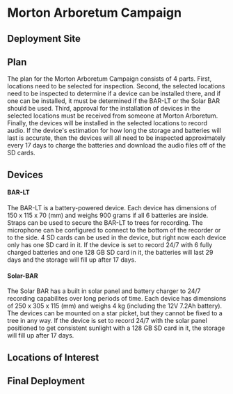 # Morton Arboretum Campaign

## Deployment Site



## Plan

The plan for the Morton Arboretum Campaign consists of 4 parts.
First, locations need to be selected for inspection.
Second, the selected locations need to be inspected to determine if a device can be installed there, and if one can be installed, it must be determined if the BAR-LT or the Solar BAR should be used.
Third, approval for the installation of devices in the selected locations must be received from someone at Morton Arboretum.
Finally, the devices will be installed in the selected locations to record audio.
If the device's estimation for how long the storage and batteries will last is accurate, then the devices will all need to be inspected approximately every 17 days to charge the batteries and download the audio files off of the SD cards.

## Devices
#### BAR-LT
The BAR-LT is a battery-powered device.  Each device has dimensions of 150 x 115 x 70 (mm) and weighs 900 grams if all 6 batteries are inside.
Straps can be used to secure the BAR-LT to trees for recording.  The microphone can be configured to connect to the bottom of the recorder or to the side.
4 SD cards can be used in the device, but right now each device only has one SD card in it.
If the device is set to record 24/7 with 6 fully charged batteries and one 128 GB SD card in it, the batteries will last 29 days and the storage will fill up after 17 days.


#### Solar-BAR
The Solar BAR has a built in solar panel and battery charger to 24/7 recording capabilites over long periods of time.
Each device has dimensions of 250 x 305 x 115 (mm) and weighs 4 kg (including the 12V 7.2Ah battery).
The devices can be mounted on a star picket, but they cannot be fixed to a tree in any way.
If the device is set to record 24/7 with the solar panel positioned to get consistent sunlight with a 128 GB SD card in it, the storage will fill up after 17 days.



## Locations of Interest

## Final Deployment
